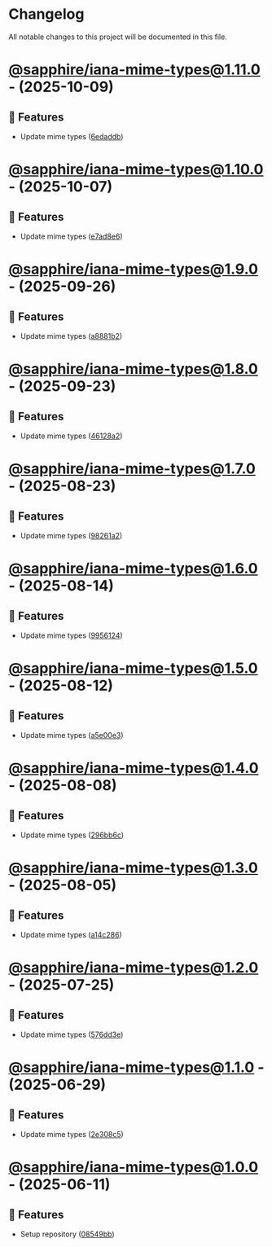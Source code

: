 # Changelog

All notable changes to this project will be documented in this file.

# [@sapphire/iana-mime-types@1.11.0](https://github.com/sapphiredev/iana-mime-types/compare/@sapphire/iana-mime-types@1.10.0...@sapphire/iana-mime-types@1.11.0) - (2025-10-09)

## 🚀 Features

- Update mime types ([6edaddb](https://github.com/sapphiredev/iana-mime-types/commit/6edaddbdc6bee7fc59b01b645064e38b411f4c95))

# [@sapphire/iana-mime-types@1.10.0](https://github.com/sapphiredev/iana-mime-types/compare/@sapphire/iana-mime-types@1.9.0...@sapphire/iana-mime-types@1.10.0) - (2025-10-07)

## 🚀 Features

- Update mime types ([e7ad8e6](https://github.com/sapphiredev/iana-mime-types/commit/e7ad8e6923ce92ba11f0d1417a8ff2d66a7a6be6))

# [@sapphire/iana-mime-types@1.9.0](https://github.com/sapphiredev/iana-mime-types/compare/@sapphire/iana-mime-types@1.8.0...@sapphire/iana-mime-types@1.9.0) - (2025-09-26)

## 🚀 Features

- Update mime types ([a8881b2](https://github.com/sapphiredev/iana-mime-types/commit/a8881b2bda0768316f46df9fe4a01cda4e33ebf6))

# [@sapphire/iana-mime-types@1.8.0](https://github.com/sapphiredev/iana-mime-types/compare/@sapphire/iana-mime-types@1.7.0...@sapphire/iana-mime-types@1.8.0) - (2025-09-23)

## 🚀 Features

- Update mime types ([46128a2](https://github.com/sapphiredev/iana-mime-types/commit/46128a2a9fc0475e6a8f09c1a252943ec32918ff))

# [@sapphire/iana-mime-types@1.7.0](https://github.com/sapphiredev/iana-mime-types/compare/@sapphire/iana-mime-types@1.6.0...@sapphire/iana-mime-types@1.7.0) - (2025-08-23)

## 🚀 Features

- Update mime types ([98261a2](https://github.com/sapphiredev/iana-mime-types/commit/98261a2577745aa60c8d739b6c3e7d3436d8df8c))

# [@sapphire/iana-mime-types@1.6.0](https://github.com/sapphiredev/iana-mime-types/compare/@sapphire/iana-mime-types@1.5.0...@sapphire/iana-mime-types@1.6.0) - (2025-08-14)

## 🚀 Features

- Update mime types ([9956124](https://github.com/sapphiredev/iana-mime-types/commit/995612432fcd85cd5b4fb2c43b1ee6b5403b4dfe))

# [@sapphire/iana-mime-types@1.5.0](https://github.com/sapphiredev/iana-mime-types/compare/@sapphire/iana-mime-types@1.4.0...@sapphire/iana-mime-types@1.5.0) - (2025-08-12)

## 🚀 Features

- Update mime types ([a5e00e3](https://github.com/sapphiredev/iana-mime-types/commit/a5e00e3dbbaf08519d13cff6c03dc3f1c26286e3))

# [@sapphire/iana-mime-types@1.4.0](https://github.com/sapphiredev/iana-mime-types/compare/@sapphire/iana-mime-types@1.3.0...@sapphire/iana-mime-types@1.4.0) - (2025-08-08)

## 🚀 Features

- Update mime types ([296bb6c](https://github.com/sapphiredev/iana-mime-types/commit/296bb6c55badb98158e6a3fef9ba4ac98349513c))

# [@sapphire/iana-mime-types@1.3.0](https://github.com/sapphiredev/iana-mime-types/compare/@sapphire/iana-mime-types@1.2.0...@sapphire/iana-mime-types@1.3.0) - (2025-08-05)

## 🚀 Features

- Update mime types ([a14c286](https://github.com/sapphiredev/iana-mime-types/commit/a14c286a21ff709e0b2f332f3c3b73e5ca62bf61))

# [@sapphire/iana-mime-types@1.2.0](https://github.com/sapphiredev/iana-mime-types/compare/@sapphire/iana-mime-types@1.1.0...@sapphire/iana-mime-types@1.2.0) - (2025-07-25)

## 🚀 Features

- Update mime types ([576dd3e](https://github.com/sapphiredev/iana-mime-types/commit/576dd3ec9a3b6421e3c07a7f3aa095c1e1a31942))

# [@sapphire/iana-mime-types@1.1.0](https://github.com/sapphiredev/iana-mime-types/compare/@sapphire/iana-mime-types@1.0.0...@sapphire/iana-mime-types@1.1.0) - (2025-06-29)

## 🚀 Features

- Update mime types ([2e308c5](https://github.com/sapphiredev/iana-mime-types/commit/2e308c5d0dee7e3ea2808206dad97d6cea1bd464))

# [@sapphire/iana-mime-types@1.0.0](https://github.com/sapphiredev/iana-mime-types/tree/@sapphire/iana-mime-types@1.0.0) - (2025-06-11)

## 🚀 Features

- Setup repository ([08549bb](https://github.com/sapphiredev/iana-mime-types/commit/08549bb100c609916ad9bb6769c898716a41e6de))


